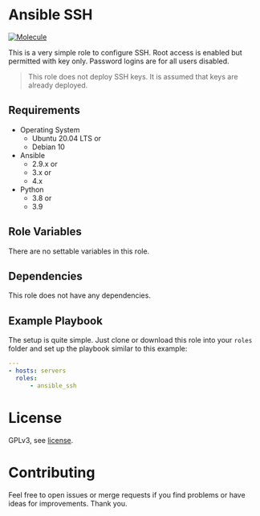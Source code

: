 # Ansible SSH

[![Molecule](https://github.com/akutschi/ansible_ssh/actions/workflows/ci.yml/badge.svg)](https://github.com/akutschi/ansible_ssh/actions/workflows/ci.yml)

This is a very simple role to configure SSH. 
Root access is enabled but permitted with key only. 
Password logins are for all users disabled.

> This role does not deploy SSH keys. It is assumed that keys are already deployed.

## Requirements

- Operating System
  - Ubuntu 20.04 LTS or
  - Debian 10
- Ansible
  - 2.9.x or
  - 3.x or
  - 4.x 
- Python
  - 3.8 or
  - 3.9

## Role Variables

There are no settable variables in this role.

## Dependencies

This role does not have any dependencies.

## Example Playbook

The setup is quite simple.
Just clone or download this role into your `roles` folder and set up the playbook similar to this example:

```yml
---
- hosts: servers
  roles:
      - ansible_ssh
```

# License

GPLv3, see [license](./LICENSE).

# Contributing

Feel free to open issues or merge requests if you find problems or have ideas for improvements. Thank you.
